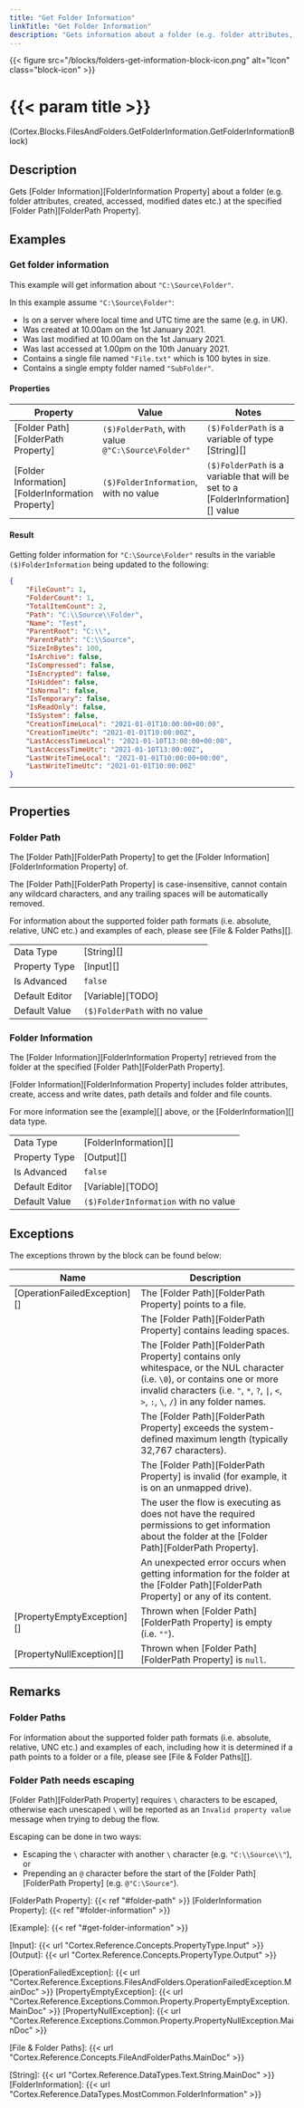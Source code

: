 ```yaml
---
title: "Get Folder Information"
linkTitle: "Get Folder Information"
description: "Gets information about a folder (e.g. folder attributes, created, accessed, modified dates etc.) at the specified folder path."
---
```


{{< figure src="/blocks/folders-get-information-block-icon.png" alt="Icon" class="block-icon" >}}

# {{< param title >}}

<p class="namespace">(Cortex.Blocks.FilesAndFolders.GetFolderInformation.GetFolderInformationBlock)</p>

## Description

Gets [Folder Information][FolderInformation Property] about a folder (e.g. folder attributes, created, accessed, modified dates etc.) at the specified [Folder Path][FolderPath Property].

## Examples

### Get folder information

This example will get information about `"C:\Source\Folder"`.

In this example assume `"C:\Source\Folder"`:

* Is on a server where local time and UTC time are the same (e.g. in UK).
* Was created at 10.00am on the 1st January 2021.
* Was last modified at 10.00am on the 1st January 2021.
* Was last accessed at 1.00pm on the 10th January 2021.
* Contains a single file named `"File.txt"` which is 100 bytes in size.
* Contains a single empty folder named `"SubFolder"`.

#### Properties

| Property           | Value                     | Notes                                    |
|--------------------|---------------------------|------------------------------------------|
| [Folder Path][FolderPath Property] | `($)FolderPath`, with value `@"C:\Source\Folder"` | `($)FolderPath` is a variable of type [String][] |
| [Folder Information][FolderInformation Property] | `($)FolderInformation`, with no value | `($)FolderPath` is a variable that will be set to a [FolderInformation][] value |

#### Result

Getting folder information for `"C:\Source\Folder"` results in the variable `($)FolderInformation` being updated to the following:

```json
{
    "FileCount": 1,
    "FolderCount": 1,
    "TotalItemCount": 2,
    "Path": "C:\\Source\\Folder",
    "Name": "Test",
    "ParentRoot": "C:\\",
    "ParentPath": "C:\\Source",
    "SizeInBytes": 100,
    "IsArchive": false,
    "IsCompressed": false,
    "IsEncrypted": false,
    "IsHidden": false,
    "IsNormal": false,
    "IsTemporary": false,
    "IsReadOnly": false,
    "IsSystem": false,
    "CreationTimeLocal": "2021-01-01T10:00:00+00:00",
    "CreationTimeUtc": "2021-01-01T10:00:00Z",
    "LastAccessTimeLocal": "2021-01-10T13:00:00+00:00",
    "LastAccessTimeUtc": "2021-01-10T13:00:00Z",
    "LastWriteTimeLocal": "2021-01-01T10:00:00+00:00",
    "LastWriteTimeUtc": "2021-01-01T10:00:00Z"
}
```

***

## Properties

### Folder Path

The [Folder Path][FolderPath Property] to get the [Folder Information][FolderInformation Property] of.

The [Folder Path][FolderPath Property] is case-insensitive, cannot contain any wildcard characters, and any trailing spaces will be automatically removed.

For information about the supported folder path formats (i.e. absolute, relative, UNC etc.) and examples of each, please see [File & Folder Paths][].

| | |
|--------------------|---------------------------|
| Data Type | [String][] |
| Property Type | [Input][] |
| Is Advanced | `false` |
| Default Editor | [Variable][TODO] |
| Default Value | `($)FolderPath` with no value |

### Folder Information

The [Folder Information][FolderInformation Property] retrieved from the folder at the specified [Folder Path][FolderPath Property].

[Folder Information][FolderInformation Property] includes folder attributes, create, access and write dates, path details and folder and file counts.

For more information see the [example][] above, or the [FolderInformation][] data type.

| | |
|--------------------|---------------------------|
| Data Type | [FolderInformation][] |
| Property Type | [Output][] |
| Is Advanced | `false` |
| Default Editor | [Variable][TODO] |
| Default Value | `($)FolderInformation` with no value |

## Exceptions

The exceptions thrown by the block can be found below:

| Name     | Description |
|----------|----------|
| [OperationFailedException][] | The [Folder Path][FolderPath Property] points to a file. |
|                              | The [Folder Path][FolderPath Property] contains leading spaces. |
|                              | The [Folder Path][FolderPath Property] contains only whitespace, or the NUL character (i.e. `\0`), or contains one or more invalid characters (i.e. `"`, `*`, `?`, `\|`, `<`, `>`, `:`, `\`, `/`) in any folder names. |
|                              | The [Folder Path][FolderPath Property] exceeds the system-defined maximum length (typically 32,767 characters). |
|                              | The [Folder Path][FolderPath Property] is invalid (for example, it is on an unmapped drive). |
|                              | The user the flow is executing as does not have the required permissions to get information about the folder at the [Folder Path][FolderPath Property]. |
|                              | An unexpected error occurs when getting information for the folder at the [Folder Path][FolderPath Property] or any of its content. |
| [PropertyEmptyException][]   | Thrown when [Folder Path][FolderPath Property] is empty (i.e. `""`). |
| [PropertyNullException][]    | Thrown when [Folder Path][FolderPath Property] is `null`. |

## Remarks

### Folder Paths

For information about the supported folder path formats (i.e. absolute, relative, UNC etc.) and examples of each, including how it is determined if a path points to a folder or a file, please see [File & Folder Paths][].

### Folder Path needs escaping

[Folder Path][FolderPath Property] requires `\` characters to be escaped, otherwise each unescaped `\` will be reported as an `Invalid property value` message when trying to debug the flow.

Escaping can be done in two ways:

* Escaping the `\` character with another `\` character (e.g. `"C:\\Source\\"`), or
* Prepending an `@` character before the start of the [Folder Path][FolderPath Property] (e.g. `@"C:\Source"`).

[FolderPath Property]: {{< ref "#folder-path" >}}
[FolderInformation Property]: {{< ref "#folder-information" >}}

[Example]: {{< ref "#get-folder-information" >}}

[Input]: {{< url "Cortex.Reference.Concepts.PropertyType.Input" >}}
[Output]: {{< url "Cortex.Reference.Concepts.PropertyType.Output" >}}

[OperationFailedException]: {{< url "Cortex.Reference.Exceptions.FilesAndFolders.OperationFailedException.MainDoc" >}}
[PropertyEmptyException]: {{< url "Cortex.Reference.Exceptions.Common.Property.PropertyEmptyException.MainDoc" >}}
[PropertyNullException]: {{< url "Cortex.Reference.Exceptions.Common.Property.PropertyNullException.MainDoc" >}}

[File & Folder Paths]: {{< url "Cortex.Reference.Concepts.FileAndFolderPaths.MainDoc" >}}

[String]: {{< url "Cortex.Reference.DataTypes.Text.String.MainDoc" >}}
[FolderInformation]: {{< url "Cortex.Reference.DataTypes.MostCommon.FolderInformation" >}}
